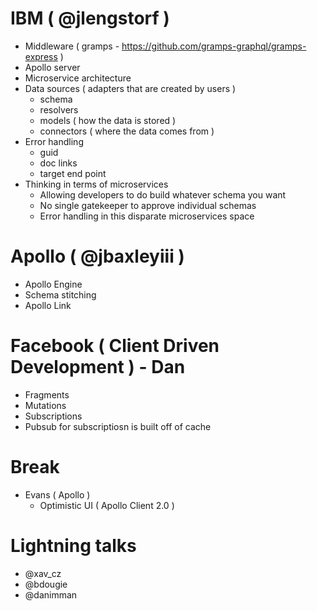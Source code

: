 # IBM ( @jlengstorf )

- Middleware ( gramps - https://github.com/gramps-graphql/gramps-express )
- Apollo server
- Microservice architecture
- Data sources ( adapters that are created by users )
  - schema
  - resolvers
  - models ( how the data is stored )
  - connectors ( where the data comes from )
- Error handling
  - guid
  - doc links
  - target end point
- Thinking in terms of microservices
  - Allowing developers to do build whatever schema you want
  - No single gatekeeper to approve individual schemas
  - Error handling in this disparate microservices space

# Apollo ( @jbaxleyiii )
- Apollo Engine
- Schema stitching
- Apollo Link

# Facebook ( Client Driven Development ) - Dan
- Fragments
- Mutations
- Subscriptions
- Pubsub for subscriptiosn is built off of cache

# Break
- Evans ( Apollo )
  - Optimistic UI ( Apollo Client 2.0 )

# Lightning talks
- @xav_cz
- @bdougie
- @danimman
